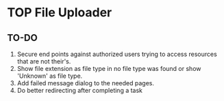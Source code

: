 # TOP File Uploader

## TO-DO

1. Secure end points against authorized users trying to access resources that are not their's.
2. Show file extension as file type in no file type was found or show 'Unknown' as file type.
3. Add failed message dialog to the needed pages.
4. Do better redirecting after completing a task
